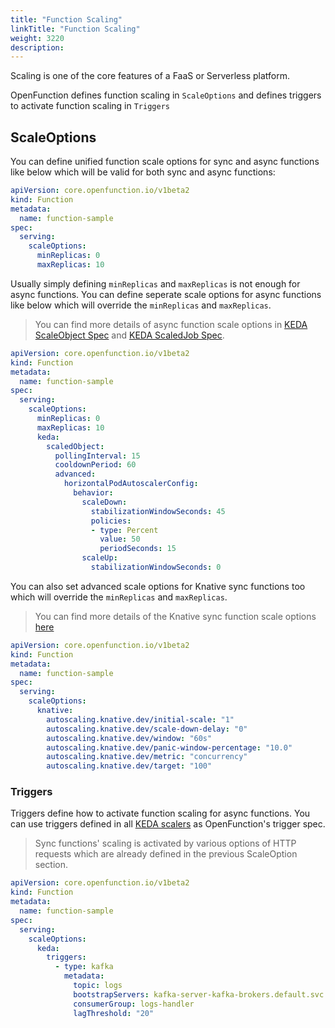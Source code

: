 ```yaml
---
title: "Function Scaling"
linkTitle: "Function Scaling"
weight: 3220
description: 
---
```


Scaling is one of the core features of a FaaS or Serverless platform.

OpenFunction defines function scaling in `ScaleOptions` and defines triggers to activate function scaling in `Triggers`

## ScaleOptions

You can define unified function scale options for sync and async functions like below which will be valid for both sync and async functions:

```yaml
apiVersion: core.openfunction.io/v1beta2
kind: Function
metadata:
  name: function-sample
spec:
  serving:
    scaleOptions:
      minReplicas: 0
      maxReplicas: 10
```

Usually simply defining `minReplicas` and `maxReplicas` is not enough for async functions. You can define seperate scale options for async functions like below which will override the `minReplicas` and `maxReplicas`.

> You can find more details of async function scale options in [KEDA ScaleObject Spec](https://keda.sh/docs/2.7/concepts/scaling-deployments/#scaledobject-spec) and [KEDA ScaledJob Spec](https://keda.sh/docs/2.7/concepts/scaling-jobs/#scaledjob-spec).

```yaml
apiVersion: core.openfunction.io/v1beta2
kind: Function
metadata:
  name: function-sample
spec:
  serving:
    scaleOptions:
      minReplicas: 0
      maxReplicas: 10
      keda:
        scaledObject:
          pollingInterval: 15
          cooldownPeriod: 60
          advanced:
            horizontalPodAutoscalerConfig:
              behavior:
                scaleDown:
                  stabilizationWindowSeconds: 45
                  policies:
                  - type: Percent
                    value: 50
                    periodSeconds: 15
                scaleUp:
                  stabilizationWindowSeconds: 0
```

You can also set advanced scale options for Knative sync functions too which will override the `minReplicas` and `maxReplicas`.

> You can find more details of the Knative sync function scale options [here](https://knative.dev/docs/serving/autoscaling/scale-bounds/#scale-down-delay)

```yaml
apiVersion: core.openfunction.io/v1beta2
kind: Function
metadata:
  name: function-sample
spec:
  serving:
    scaleOptions:
      knative:
        autoscaling.knative.dev/initial-scale: "1"
        autoscaling.knative.dev/scale-down-delay: "0"
        autoscaling.knative.dev/window: "60s"
        autoscaling.knative.dev/panic-window-percentage: "10.0"
        autoscaling.knative.dev/metric: "concurrency"
        autoscaling.knative.dev/target: "100"
```

### Triggers

Triggers define how to activate function scaling for async functions. You can use triggers defined in all [KEDA scalers](https://keda.sh/docs/2.7/scalers/) as OpenFunction's trigger spec.

> Sync functions' scaling is activated by various options of HTTP requests which are already defined in the previous ScaleOption section.

```yaml
apiVersion: core.openfunction.io/v1beta2
kind: Function
metadata:
  name: function-sample
spec:
  serving:
    scaleOptions:
      keda:
        triggers:
          - type: kafka
            metadata:
              topic: logs
              bootstrapServers: kafka-server-kafka-brokers.default.svc.cluster.local:9092
              consumerGroup: logs-handler
              lagThreshold: "20"
```